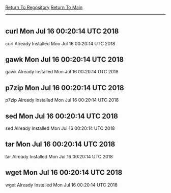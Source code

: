 [Return To Repository](https://github.com/deathbybandaid/piholeparser/)
[Return To Main](https://github.com/deathbybandaid/piholeparser/blob/master/RecentRunLogs/Mainlog.md)
____________________________________
# 
## curl Mon Jul 16 00:20:14 UTC 2018
curl Already Installed Mon Jul 16 00:20:14 UTC 2018
## gawk Mon Jul 16 00:20:14 UTC 2018
gawk Already Installed Mon Jul 16 00:20:14 UTC 2018
## p7zip Mon Jul 16 00:20:14 UTC 2018
p7zip Already Installed Mon Jul 16 00:20:14 UTC 2018
## sed Mon Jul 16 00:20:14 UTC 2018
sed Already Installed Mon Jul 16 00:20:14 UTC 2018
## tar Mon Jul 16 00:20:14 UTC 2018
tar Already Installed Mon Jul 16 00:20:14 UTC 2018
## wget Mon Jul 16 00:20:14 UTC 2018
wget Already Installed Mon Jul 16 00:20:14 UTC 2018
